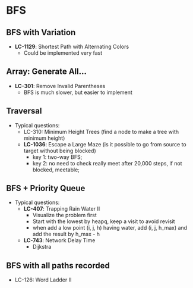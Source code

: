 # BFS

## BFS with Variation
- **LC-1129**: Shortest Path with Alternating Colors
	- Could be implemented very fast

## Array: Generate All...
- **LC-301**: Remove Invalid Parentheses
	- BFS is much slower, but easier to implement

## Traversal
- Typical questions:
	- LC-310: Minimum Height Trees (find a node to make a tree with minimum height)
	- **LC-1036**: Escape a Large Maze (is it possible to go from source to target without being blocked)
		- key 1: two-way BFS;
		- key 2: no need to check really meet after 20,000 steps, if not blocked, meetable;

## BFS + Priority Queue
- Typical questions:
	- **LC-407**: Trapping Rain Water II
		- Visualize the problem first
		- Start with the lowest by heapq, keep a visit to avoid revisit
		- when add a low point (i, j, h) having water, add (i, j, h_max) and add the result by h_max - h
	- **LC-743**: Network Delay Time
		- Dijkstra

## BFS with all paths recorded
- LC-126: Word Ladder II
